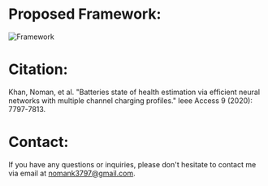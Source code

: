 # Proposed Framework:

![Framework](https://github.com/user-attachments/assets/2e50e0f7-cacd-424e-afe7-e6ba8fcb57cd)

# Citation:
Khan, Noman, et al. "Batteries state of health estimation via efficient neural networks with multiple channel charging profiles." Ieee Access 9 (2020): 7797-7813.

# Contact:
If you have any questions or inquiries, please don't hesitate to contact me via email at nomank3797@gmail.com.
